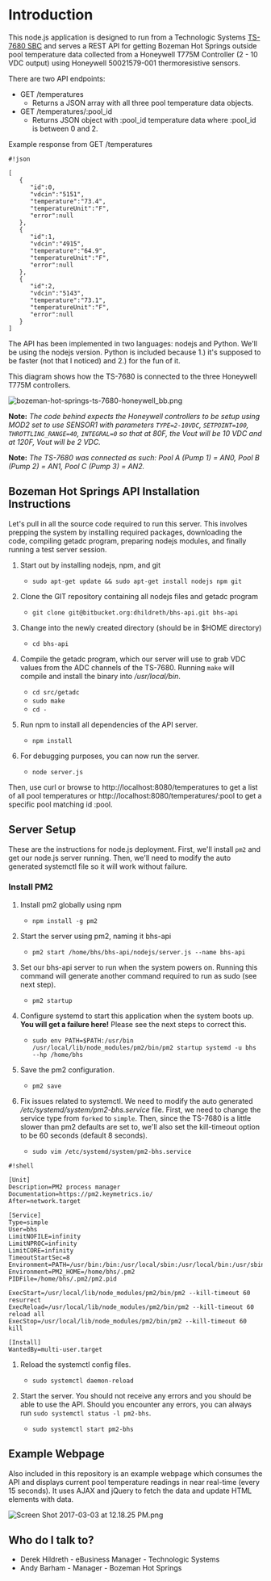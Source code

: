 # Introduction #

This node.js application is designed to run from a Technologic Systems [TS-7680 SBC](https://www.embeddedarm.com/products/TS-7680) and serves a REST API for getting Bozeman Hot Springs outside pool temperature data collected from a Honeywell T775M Controller (2 - 10 VDC output) using Honeywell 50021579-001 thermoresistive sensors.

There are two API endpoints:

* GET /temperatures
    * Returns a JSON array with all three pool temperature data objects.
* GET /temperatures/:pool_id
    * Returns JSON object with :pool_id temperature data where :pool_id is between 0 and 2.

Example response from GET /temperatures
```
#!json

[
   {
      "id":0,
      "vdcin":"5151",
      "temperature":"73.4",
      "temperatureUnit":"F",
      "error":null
   },
   {
      "id":1,
      "vdcin":"4915",
      "temperature":"64.9",
      "temperatureUnit":"F",
      "error":null
   },
   {
      "id":2,
      "vdcin":"5143",
      "temperature":"73.1",
      "temperatureUnit":"F",
      "error":null
   }
]
```


The API has been implemented in two languages:  nodejs and Python.  We'll be using the nodejs version.  Python is included because 1.) it's supposed to be faster (not that I noticed) and 2.) for the fun of it.

This diagram shows how the TS-7680 is connected to the three Honeywell T775M controllers.

![bozeman-hot-springs-ts-7680-honeywell_bb.png](https://bitbucket.org/repo/eGL68B/images/505766528-bozeman-hot-springs-ts-7680-honeywell_bb.png)

**Note:**  *The code behind expects the Honeywell controllers to be setup using MOD2 set to use SENSOR1 with parameters `TYPE=2-10VDC`, `SETPOINT=100`, `THROTTLING_RANGE=40`, `INTEGRAL=0` so that at 80F, the Vout will be 10 VDC and at 120F, Vout will be 2 VDC.*

**Note:**  *The TS-7680 was connected as such: Pool A (Pump 1) = AN0, Pool B (Pump 2) = AN1, Pool C (Pump 3) = AN2.*

## Bozeman Hot Springs API Installation Instructions ##

Let's pull in all the source code required to run this server.  This involves prepping the system by installing required packages, downloading the code, compiling getadc program, preparing nodejs modules, and finally running a test server session.

1. Start out by installing nodejs, npm, and git
    * `sudo apt-get update && sudo apt-get install nodejs npm git`

1. Clone the GIT repository containing all nodejs files and getadc program
    * `git clone git@bitbucket.org:dhildreth/bhs-api.git bhs-api`

1. Change into the newly created directory (should be in $HOME directory)
    * `cd bhs-api`

1. Compile the getadc program, which our server will use to grab VDC values from the ADC channels of the TS-7680.  Running `make` will compile and install the binary into */usr/local/bin*.
    * `cd src/getadc`
    * `sudo make`
    * `cd -`

1. Run npm to install all dependencies of the API server.
    * `npm install`

1. For debugging purposes, you can now run the server.
    * `node server.js`

Then, use curl or browse to http://localhost:8080/temperatures to get a list of all pool temperatures or http://localhost:8080/temperatures/:pool to get a specific pool matching id :pool.  

## Server Setup ##

These are the instructions for node.js deployment.  First, we'll install `pm2` and get our node.js server running.  Then, we'll need to modify the auto generated systemctl file so it will work without failure.

### Install PM2 ###

1. Install pm2 globally using npm
    * `npm install -g pm2`

1. Start the server using pm2, naming it bhs-api
    * `pm2 start /home/bhs/bhs-api/nodejs/server.js --name bhs-api`

1. Set our bhs-api server to run when the system powers on.  Running this command will generate another command required to run as sudo (see next step).
    * `pm2 startup`

1. Configure systemd to start this application when the system boots up.  **You will get a failure here!**  Please see the next steps to correct this.
    * `sudo env PATH=$PATH:/usr/bin /usr/local/lib/node_modules/pm2/bin/pm2 startup systemd -u bhs --hp /home/bhs`

1. Save the pm2 configuration.
    * `pm2 save`

1. Fix issues related to systemctl.  We need to modify the auto generated */etc/systemd/system/pm2-bhs.service* file.  First, we need to change the service type from `forked` to `simple`.  Then, since the TS-7680 is a little slower than pm2 defaults are set to, we'll also set the kill-timeout option to be 60 seconds (default 8 seconds).

    * `sudo vim /etc/systemd/system/pm2-bhs.service`

```
#!shell

[Unit]
Description=PM2 process manager
Documentation=https://pm2.keymetrics.io/
After=network.target

[Service]
Type=simple
User=bhs
LimitNOFILE=infinity
LimitNPROC=infinity
LimitCORE=infinity
TimeoutStartSec=8
Environment=PATH=/usr/bin:/bin:/usr/local/sbin:/usr/local/bin:/usr/sbin:/usr/bin
Environment=PM2_HOME=/home/bhs/.pm2
PIDFile=/home/bhs/.pm2/pm2.pid

ExecStart=/usr/local/lib/node_modules/pm2/bin/pm2 --kill-timeout 60 resurrect
ExecReload=/usr/local/lib/node_modules/pm2/bin/pm2 --kill-timeout 60  reload all
ExecStop=/usr/local/lib/node_modules/pm2/bin/pm2 --kill-timeout 60  kill

[Install]
WantedBy=multi-user.target
```

1. Reload the systemctl config files.
    * `sudo systemctl daemon-reload`

1. Start the server.  You should not receive any errors and you should be able to use the API.  Should you encounter any errors, you can always run `sudo systemctl status -l pm2-bhs`.
    * `sudo systemctl start pm2-bhs`


## Example Webpage ##

Also included in this repository is an example webpage which consumes the API and displays current pool temperature readings in near real-time (every 15 seconds).  It uses AJAX and jQuery to fetch the data and update HTML elements with data.

![Screen Shot 2017-03-03 at 12.18.25 PM.png](https://bitbucket.org/repo/eGL68B/images/2555406468-Screen%20Shot%202017-03-03%20at%2012.18.25%20PM.png)



## Who do I talk to? ##

* Derek Hildreth - eBusiness Manager - Technologic Systems
* Andy Barham - Manager - Bozeman Hot Springs
